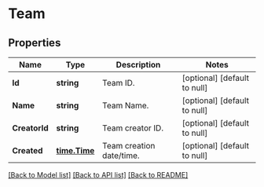 # Team

## Properties
Name | Type | Description | Notes
------------ | ------------- | ------------- | -------------
**Id** | **string** | Team ID. | [optional] [default to null]
**Name** | **string** | Team Name. | [optional] [default to null]
**CreatorId** | **string** | Team creator ID. | [optional] [default to null]
**Created** | [**time.Time**](time.Time.md) | Team creation date/time. | [optional] [default to null]

[[Back to Model list]](../README.md#documentation-for-models) [[Back to API list]](../README.md#documentation-for-api-endpoints) [[Back to README]](../README.md)



